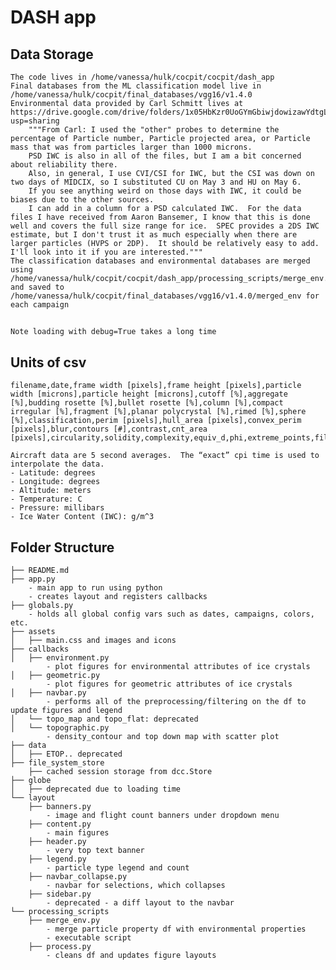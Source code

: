 # DASH app 

## Data Storage
    The code lives in /home/vanessa/hulk/cocpit/cocpit/dash_app
    Final databases from the ML classification model live in /home/vanessa/hulk/cocpit/final_databases/vgg16/v1.4.0
    Environmental data provided by Carl Schmitt lives at https://drive.google.com/drive/folders/1x05HbKzr0UoGYmGbiwjdowizawYdtgLI?usp=sharing
        """From Carl: I used the "other" probes to determine the percentage of Particle number, Particle projected area, or Particle mass that was from particles larger than 1000 microns.
        PSD IWC is also in all of the files, but I am a bit concerned about reliability there.  
        Also, in general, I use CVI/CSI for IWC, but the CSI was down on two days of MIDCIX, so I substituted CU on May 3 and HU on May 6.
        If you see anything weird on those days with IWC, it could be biases due to the other sources.
        I can add in a column for a PSD calculated IWC.  For the data files I have received from Aaron Bansemer, I know that this is done well and covers the full size range for ice.  SPEC provides a 2DS IWC estimate, but I don't trust it as much especially when there are larger particles (HVPS or 2DP).  It should be relatively easy to add.  I'll look into it if you are interested."""
    The classification databases and environmental databases are merged using /home/vanessa/hulk/cocpit/cocpit/dash_app/processing_scripts/merge_env.py 
    and saved to /home/vanessa/hulk/cocpit/final_databases/vgg16/v1.4.0/merged_env for each campaign

## 
    Note loading with debug=True takes a long time

## Units of csv
    filename,date,frame width [pixels],frame height [pixels],particle width [microns],particle height [microns],cutoff [%],aggregate [%],budding rosette [%],bullet rosette [%],column [%],compact irregular [%],fragment [%],planar polycrystal [%],rimed [%],sphere [%],classification,perim [pixels],hull_area [pixels],convex_perim [pixels],blur,contours [#],contrast,cnt_area [pixels],circularity,solidity,complexity,equiv_d,phi,extreme_points,filled_circular_area_ratio,roundness,perim_area_ratio

    Aircraft data are 5 second averages.  The “exact” cpi time is used to interpolate the data.  
    - Latitude: degrees
    - Longitude: degrees
    - Altitude: meters
    - Temperature: C
    - Pressure: millibars
    - Ice Water Content (IWC): g/m^3

    
## Folder Structure
```
├── README.md
├── app.py
    - main app to run using python
    - creates layout and registers callbacks
├── globals.py
    - holds all global config vars such as dates, campaigns, colors, etc. 
├── assets
│   ├── main.css and images and icons
├── callbacks
│   ├── environment.py
        - plot figures for environmental attributes of ice crystals
│   ├── geometric.py
        - plot figures for geometric attributes of ice crystals
│   ├── navbar.py
        - performs all of the preprocessing/filtering on the df to update figures and legend
│   └── topo_map and topo_flat: deprecated
│   └── topographic.py
        - density_contour and top down map with scatter plot
├── data
│   ├── ETOP.. deprecated
├── file_system_store
    ├── cached session storage from dcc.Store
├── globe
│   ├── deprecated due to loading time
└── layout
    ├── banners.py
        - image and flight count banners under dropdown menu
    ├── content.py
        - main figures
    ├── header.py
        - very top text banner 
    ├── legend.py
        - particle type legend and count
    ├── navbar_collapse.py
        - navbar for selections, which collapses
    ├── sidebar.py
        - deprecated - a diff layout to the navbar
└── processing_scripts
    ├── merge_env.py
        - merge particle property df with environmental properties
        - executable script
    ├── process.py
        - cleans df and updates figure layouts
```